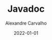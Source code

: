 ---
title: Javadoc
author: Alexandre Carvalho
date: 2022-01-01
category: docs
menu_title: Javadoc
iframe_url: /javadoc/dev/oak3/demo/publishtest/package-summary.html
layout: iframe
order: 2
---